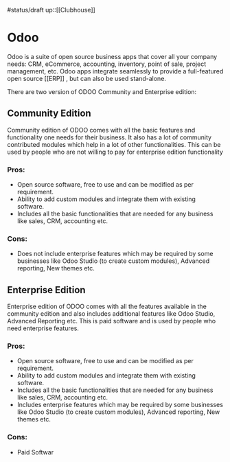 #status/draft
up::[[Clubhouse]]

# Odoo 
Odoo is a suite of open source business apps that cover all your company needs: CRM, eCommerce, accounting, inventory, point of sale, project management, etc. Odoo apps integrate seamlessly to provide a full-featured open source [[ERP]] , but can also be used stand-alone. 
 
 There are two version of ODOO 
 Community and Enterprise edition: 
 
## Community Edition

Community edition of ODOO comes with all the basic features and functionality one needs for their business. It also has a lot of community contributed modules which help in a lot of other functionalities. This can be used by people who are not willing to pay for enterprise edition functionality

### Pros: 
* Open source software, free to use and can be modified as per requirement.
* Ability to add custom modules and integrate them with existing software. 
* Includes all the basic functionalities that are needed for any business like sales, CRM, accounting etc. 
### Cons: 
* Does not include enterprise features which may be required by some businesses like Odoo Studio (to create custom modules), Advanced reporting, New themes etc. 


## Enterprise Edition

Enterprise edition of ODOO comes with all the features available in the community edition and also includes additional features like Odoo Studio, Advanced Reporting etc. This is paid software and is used by people who need enterprise features. 

### Pros: 
* Open source software, free to use and can be modified as per requirement.
* Ability to add custom modules and integrate them with existing software. 
* Includes all the basic functionalities that are needed for any business like sales, CRM, accounting etc. 
* Includes enterprise features which may be required by some businesses like Odoo Studio (to create custom modules), Advanced reporting, New themes etc. 


### Cons: 
 * Paid Softwar